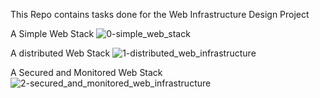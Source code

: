This Repo contains tasks done for the Web Infrastructure Design Project

A Simple Web Stack
![0-simple_web_stack](https://github.com/NokzB/alx-system_engineering-devops/assets/111048884/2601e6d1-fa4a-4ba2-9e3d-f9b158a76582)


A distributed Web Stack
![1-distributed_web_infrastructure](https://github.com/NokzB/alx-system_engineering-devops/assets/111048884/e3bc14e5-5bd5-426e-86e0-e0029f60fa5b)

A Secured and Monitored Web Stack
![2-secured_and_monitored_web_infrastructure](https://github.com/NokzB/alx-system_engineering-devops/assets/111048884/8740a4cf-4838-4fbf-a974-a5d181160867)
